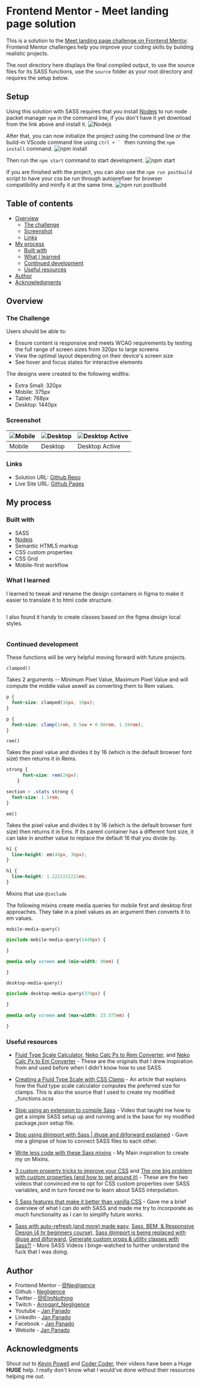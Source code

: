 # Frontend Mentor - Meet landing page solution

This is a solution to the  [Meet landing page challenge on Frontend Mentor](https://www.frontendmentor.io/challenges/meet-landing-page-rbTDS6OUR). Frontend Mentor challenges help you improve your coding skills by building realistic projects.

The root directory here displays the final compiled output, to use the source files for its SASS functions, use the ```source``` folder as your root directory and requires the setup below.

## Setup

Using this solution with SASS requires that you install [Nodejs](https://nodejs.org/en/) to run node packet manager ```npm``` in the command line, if you don't have it yet download from the link above and install it. ![Nodejs](./source/screenshots/nodejs.jpg)

After that, you can now initialize the project using the command line or the build-in VScode command line using ```ctrl + ` ``` then running the ```npm install``` command. ![npm install](./source/screenshots/npminstall.jpg)

Then run the ```npm start``` command to start development. ![npm start](./source/screenshots/npmstart.jpg) 

If you are finished with the project, you can also use the ```npm run postbuild``` script to have your css be run through autoprefixer for browser compatibility and minify it at the same time. ![npm run postbuild](./source/screenshots/npmrunpostbuild.jpg)

## Table of contents

- [Overview](#overview)
  - [The challenge](#the-challenge)
  - [Screenshot](#screenshot)
  - [Links](#links)
- [My process](#my-process)
  - [Built with](#built-with)
  - [What I learned](#what-i-learned)
  - [Continued development](#continued-development)
  - [Useful resources](#useful-resources)
- [Author](#author)
- [Acknowledgments](#acknowledgments)

## Overview

### The Challenge

Users should be able to:

- Ensure content is responsive and meets WCAG requirements by testing the full range of screen sizes from 320px to large screens
- View the optimal layout depending on their device's screen size
- See hover and focus states for interactive elements

The designs were created to the following widths:

- Extra Small: 320px
- Mobile: 375px
- Tablet: 768px
- Desktop: 1440px

### Screenshot

| ![Mobile](./source/screenshots/mobile.png) | ![Desktop](./source/screenshots/desktop.png) | ![Desktop Active](./source/screenshots/desktop-active.png) |
| ------- | ------- | -              |
| Mobile  | Desktop | Desktop Active |

### Links

- Solution URL: [Github Repo](https://github.com/Negligence/meet-landing-page)
- Live Site URL: [Github Pages](https://negligence.github.io/meet-landing-page/)

## My process

### Built with

- SASS
- [Nodejs](https://nodejs.org/en/)
- Semantic HTML5 markup
- CSS custom properties
- CSS Grid
- Mobile-first workflow

### What I learned

I learned to tweak and rename the design containers in figma to make it easier to translate it to html code structure.

```html
```

I also found it handy to create classes based on the figma design local styles.

```scss
```

### Continued development

These functions will be very helpful moving forward with future projects.

```clamped()```

Takes 2 arguments -- Minimum Pixel Value, Maximum Pixel Value and will compute the middle value aswell as converting them to Rem values.

```css
p {
  font-size: clamped(16px, 19px);
}
```

```css
p {
  font-size: clamp(1rem, 0.5vw + 0.88rem, 1.19rem);
}
```

```rem()```

Takes the pixel value and divides it by 16 (which is the default browser font size) then returns it in Rems.

```css
strong {
      font-size: rem(24px);
    }
```
```css
section > .stats strong {
  font-size: 1.5rem;
}
```

```em()```

Takes the pixel value and divides it by 16 (which is the default browser font size) then returns it in Ems. If its parent container has a different font size, it can take in another value to replace the default 16 that you divide by.

```css
h1 {
  line-height: em(44px, 36px);
}
```
```css
h1 {
  line-height: 1.2222222222em;
}
```

Mixins that use ```@include```

The following mixins create media queries for mobile first and desktop first approaches.
They take in a pixel values as an argument then converts it to em values.

```mobile-media-query()```

```css
@include mobile-media-query(1440px) {

}
```
```css
@media only screen and (min-width: 90em) {

}
```

```desktop-media-query()```

```css
@include desktop-media-query(374px) {

}
```
```css
@media only screen and (max-width: 23.375em) {

}
```

### Useful resources

- [Fluid Type Scale Calculator](https://utopia.fyi/type/calculator), [Neko Calc Px to Rem Converter](https://nekocalc.com/px-to-rem-converter), and [Neko Calc Px to Em Converter](https://nekocalc.com/px-to-em-converter) - These are the originals that I drew inspiration from and used before when I didn't know how to use SASS.
- [Creating a Fluid Type Scale with CSS Clamp](https://www.aleksandrhovhannisyan.com/blog/fluid-type-scale-with-css-clamp/) - An article that explains how the fluid type scale calculator computes the preferred size for clamps. This is also the source that I used to create my modified _functions.scss
- [Stop using an extension to compile Sass](https://www.youtube.com/watch?v=o4cECvhrBo8) - Video that taught me how to get a simple SASS setup up and running and is the base for my modified package.json setup file.
- [Stop using @import with Sass | @use and @forward explained](https://www.youtube.com/watch?v=CR-a8upNjJ0) - Gave me a glimpse of how to connect SASS files to each other.
- [Write less code with these Sass mixins](https://www.youtube.com/watch?v=7ruDsUN4-iA) - My Main inspiration to create my on Mixins.
- [3 custom property tricks to improve your CSS](https://www.youtube.com/watch?v=pKWSXyilG9k) and [The one big problem with custom properties (and how to get around it)](https://www.youtube.com/watch?v=CVCHrxzNNDc) - These are the two videos that convinced me to opt for CSS custom properties over SASS variables, and in turn forced me to learn about SASS interpolation.
- [5 Sass features that make it better than vanilla CSS](https://www.youtube.com/watch?v=g1kF45K-q7o) - Gave me a brief overview of what I can do with SASS and made me try to incorporate as much functionality as I can to simplify future works.

- [Sass with auto-refresh (and more) made easy](https://www.youtube.com/watch?v=wYWf2m_yzBQ), [Sass, BEM, & Responsive Design (4 hr beginners course)](https://www.youtube.com/watch?v=jfMHA8SqUL4), [Sass @import is being replaced with @use and @forward](https://www.youtube.com/watch?v=dOnYNEXv9BM), [Generate custom props & utility classes with Sass?!](https://www.youtube.com/watch?v=gP8yFWCTr7Q) - More SASS Videos I binge-watched to further understand the fuck that I was doing.

## Author

- Frontend Mentor - [@Negligence](https://www.frontendmentor.io/profile/Negligence)
- Github - [Negligence](https://github.com/Negligence)
- Twitter - [@IEImNothing](https://twitter.com/IEImNothing)
- Twitch - [Arrogant_Negligence](https://www.twitch.tv/arrogant_negligence)
- Youtube - [Jan Panado](https://www.youtube.com/channel/UC4ojhHYmkHptu2JpyKtrL-w)
- LinkedIn - [Jan Panado](https://www.linkedin.com/in/janp-09/)
- Facebook - [Jan Panado](https://www.facebook.com/jan.panado)
- Website - [Jan Panado](https://janpanado.com/)

## Acknowledgments

Shout out to [Kevin Powell](https://www.youtube.com/kepowob) and [Coder Coder](https://www.youtube.com/c/TheCoderCoder), their videos have been a Huge **HUGE** help. I really don't know what I would've done without their resources helping me out.
